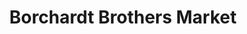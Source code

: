 ---
title: "Borchardt Brothers Market"
url: /blissfield/borchardt-brothers-market/
shop: supermarket
---